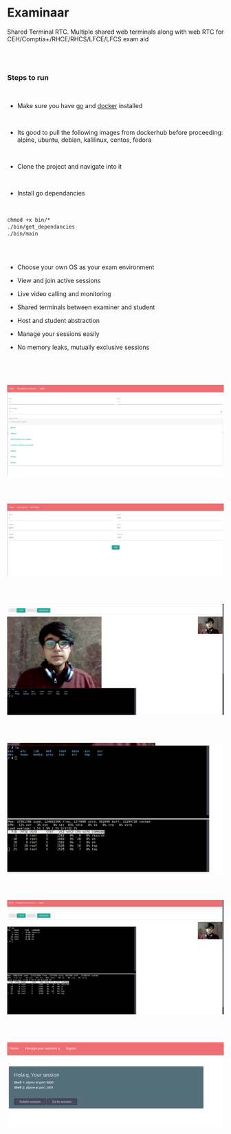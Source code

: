 # Examinaar

Shared Terminal RTC. 
Multiple shared web terminals along with web RTC for CEH/Comptia+/RHCE/RHCS/LFCE/LFCS exam aid

<br />
<br />


### Steps to run

<br />

* Make sure you have [go](https://golang.org/dl/) and [docker](https://get.docker.com/) installed

<br />

* Its good to pull the following images from dockerhub before proceeding: alpine, ubuntu, debian, kalilinux, centos, fedora

<br />

* Clone the project and navigate into it

<br />

* Install go dependancies

<br />


```
chmod +x bin/*
./bin/get_dependancies
./bin/main
```

<br />
<br />


* Choose your own OS as your exam environment


* View and join active sessions


* Live video calling and monitoring


* Shared terminals between examiner and student


* Host and student abstraction


* Manage your sessions easily 


* No memory leaks, mutually exclusive sessions

<br />

<br />

<br />


![choose your OS](screenshots/1.png)

<br />

<br />

![view and join active sessions](screenshots/2.png)

<br />

<br />

![live video calling and monitoring](screenshots/3.png)

<br />

<br />

![shared terminals](screenshots/4.png)

<br />

<br />

![host and student abstraction](screenshots/5.png)

<br />

<br />

![manage your sessions](screenshots/6.png)

<br />
